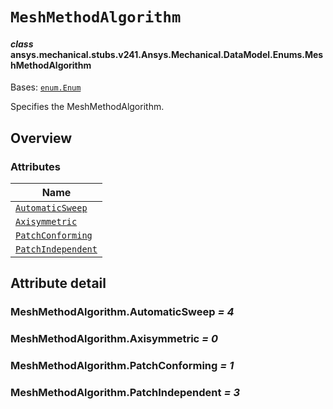 # `MeshMethodAlgorithm`

<a id="ansys.mechanical.stubs.v241.Ansys.Mechanical.DataModel.Enums.MeshMethodAlgorithm"></a>

#### *class* ansys.mechanical.stubs.v241.Ansys.Mechanical.DataModel.Enums.MeshMethodAlgorithm

Bases: [`enum.Enum`](https://docs.python.org/3/library/enum.html#enum.Enum)

Specifies the MeshMethodAlgorithm.

<!-- !! processed by numpydoc !! -->

<a id="overview"></a>

## Overview

### Attributes

| Name |
| ------------------------------------------------------------- |
| [`AutomaticSweep`](#MeshMethodAlgorithm.AutomaticSweep) |
| [`Axisymmetric`](#MeshMethodAlgorithm.Axisymmetric) |
| [`PatchConforming`](#MeshMethodAlgorithm.PatchConforming) |
| [`PatchIndependent`](#MeshMethodAlgorithm.PatchIndependent) |

<a id="attribute-detail"></a>

## Attribute detail

<a id="MeshMethodAlgorithm.AutomaticSweep"></a>

### MeshMethodAlgorithm.AutomaticSweep *= 4*

<a id="MeshMethodAlgorithm.Axisymmetric"></a>

### MeshMethodAlgorithm.Axisymmetric *= 0*

<a id="MeshMethodAlgorithm.PatchConforming"></a>

### MeshMethodAlgorithm.PatchConforming *= 1*

<a id="MeshMethodAlgorithm.PatchIndependent"></a>

### MeshMethodAlgorithm.PatchIndependent *= 3*


